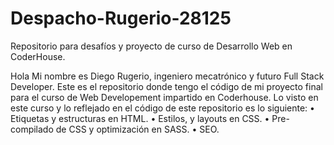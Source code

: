 # Despacho-Rugerio-28125
Repositorio para desafíos y proyecto de curso de Desarrollo Web en CoderHouse. 

Hola
Mi nombre es Diego Rugerio, ingeniero mecatrónico y futuro Full Stack Developer.
Este es el repositorio donde tengo el código de mi proyecto final para el curso de Web Developement impartido en Coderhouse.
Lo visto en este curso y lo reflejado en el código de este repositorio es lo siguiente:
•	Etiquetas y estructuras en HTML.
•	Estilos, y layouts en CSS.
•	Pre-compilado de CSS y optimización en SASS.
•	SEO.
